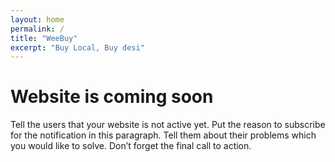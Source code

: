 ```yaml
---
layout: home
permalink: /
title: "WeeBuy"
excerpt: "Buy Local, Buy desi"
---
```

# Website is coming soon
Tell the users that your website is not active yet. Put the reason to subscribe for the notification in this paragraph. Tell them about their problems which you would like to solve. Don’t forget the final call to action.
